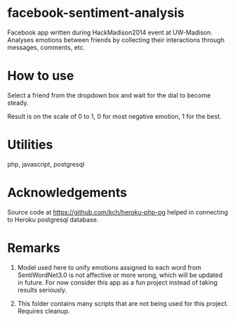 facebook-sentiment-analysis
===========================

Facebook app written during HackMadison2014 event at UW-Madison. Analyses emotions between friends by collecting their interactions through messages, comments, etc.

How to use
==========

Select a friend from the dropdown box and wait for the dial to become steady.

Result is on the scale of 0 to 1, 0 for most negative emotion, 1 for the best.

Utilities
=========

php, javascript, postgresql

Acknowledgements
================

Source code at <a href="https://github.com/kch/heroku-php-pg">https://github.com/kch/heroku-php-pg</a> helped in connecting to Heroku postgresql database.

Remarks
=======

1) Model used here to unify emotions assigned to each word from SentiWordNet3.0 is not affective or more wrong, which will be updated in future. For now consider this app as a fun project instead of taking results seriously.

2) This folder contains many scripts that are not being used for this project. Requires cleanup.

